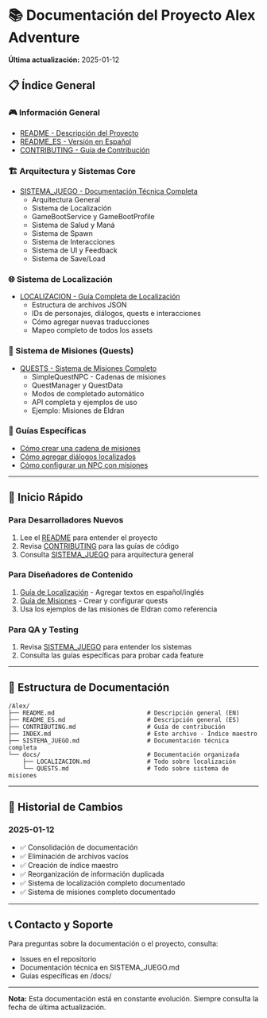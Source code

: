 ﻿# 📚 Documentación del Proyecto Alex Adventure

**Última actualización:** 2025-01-12

## 📋 Índice General

### 🎮 Información General
- [README - Descripción del Proyecto](README.md)
- [README_ES - Versión en Español](README_ES.md)
- [CONTRIBUTING - Guía de Contribución](CONTRIBUTING.md)

### 🏗️ Arquitectura y Sistemas Core
- [SISTEMA_JUEGO - Documentación Técnica Completa](SISTEMA_JUEGO.md)
  - Arquitectura General
  - Sistema de Localización
  - GameBootService y GameBootProfile
  - Sistema de Salud y Maná
  - Sistema de Spawn
  - Sistema de Interacciones
  - Sistema de UI y Feedback
  - Sistema de Save/Load

### 🌐 Sistema de Localización
- [LOCALIZACION - Guía Completa de Localización](docs/LOCALIZACION.md)
  - Estructura de archivos JSON
  - IDs de personajes, diálogos, quests e interacciones
  - Cómo agregar nuevas traducciones
  - Mapeo completo de todos los assets

### 🎯 Sistema de Misiones (Quests)
- [QUESTS - Sistema de Misiones Completo](docs/QUESTS.md)
  - SimpleQuestNPC - Cadenas de misiones
  - QuestManager y QuestData
  - Modos de completado automático
  - API completa y ejemplos de uso
  - Ejemplo: Misiones de Eldran

### 📝 Guías Específicas
- [Cómo crear una cadena de misiones](docs/QUESTS.md#crear-cadena-misiones)
- [Cómo agregar diálogos localizados](docs/LOCALIZACION.md#agregar-dialogos)
- [Cómo configurar un NPC con misiones](docs/QUESTS.md#configurar-npc)

---

## 🚀 Inicio Rápido

### Para Desarrolladores Nuevos
1. Lee el [README](README_ES.md) para entender el proyecto
2. Revisa [CONTRIBUTING](CONTRIBUTING.md) para las guías de código
3. Consulta [SISTEMA_JUEGO](SISTEMA_JUEGO.md) para arquitectura general

### Para Diseñadores de Contenido
1. [Guía de Localización](docs/LOCALIZACION.md) - Agregar textos en español/inglés
2. [Guía de Misiones](docs/QUESTS.md) - Crear y configurar quests
3. Usa los ejemplos de las misiones de Eldran como referencia

### Para QA y Testing
1. Revisa [SISTEMA_JUEGO](SISTEMA_JUEGO.md) para entender los sistemas
2. Consulta las guías específicas para probar cada feature

---

## 📂 Estructura de Documentación

```
/Alex/
├── README.md                          # Descripción general (EN)
├── README_ES.md                       # Descripción general (ES)
├── CONTRIBUTING.md                    # Guía de contribución
├── INDEX.md                           # Este archivo - Índice maestro
├── SISTEMA_JUEGO.md                   # Documentación técnica completa
└── docs/                              # Documentación organizada
    ├── LOCALIZACION.md                # Todo sobre localización
    └── QUESTS.md                      # Todo sobre sistema de misiones
```

---

## 🔄 Historial de Cambios

### 2025-01-12
- ✅ Consolidación de documentación
- ✅ Eliminación de archivos vacíos
- ✅ Creación de índice maestro
- ✅ Reorganización de información duplicada
- ✅ Sistema de localización completo documentado
- ✅ Sistema de misiones completo documentado

---

## 📞 Contacto y Soporte

Para preguntas sobre la documentación o el proyecto, consulta:
- Issues en el repositorio
- Documentación técnica en SISTEMA_JUEGO.md
- Guías específicas en /docs/

---

**Nota:** Esta documentación está en constante evolución. Siempre consulta la fecha de última actualización.

